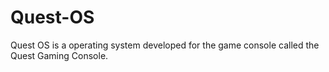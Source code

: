 # Quest-OS
Quest OS is a operating system developed for the game console called the Quest Gaming Console.
